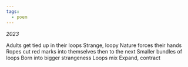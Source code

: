 ```yaml
---
tags:
  - poem
---
```


*2023*

Adults get tied up in their loops
Strange, loopy
Nature forces their hands
Ropes cut red marks
into themselves then to the next
Smaller bundles of loops
Born into bigger strangeness
Loops mix 
Expand, contract 
